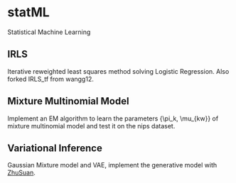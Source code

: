 # statML
Statistical Machine Learning

## IRLS
Iterative reweighted least squares method solving Logistic Regression. Also forked IRLS_tf from wangg12.

## Mixture Multinomial Model
Implement an EM algorithm to learn the parameters {\pi_k, \mu_{kw}} of mixture multinomial model and test it on the nips dataset.

## Variational Inference
Gaussian Mixture model and VAE, implement the generative model with [ZhuSuan](https://github.com/thu-ml/zhusuan).